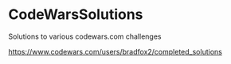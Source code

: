 # CodeWarsSolutions
Solutions to various codewars.com challenges

https://www.codewars.com/users/bradfox2/completed_solutions
